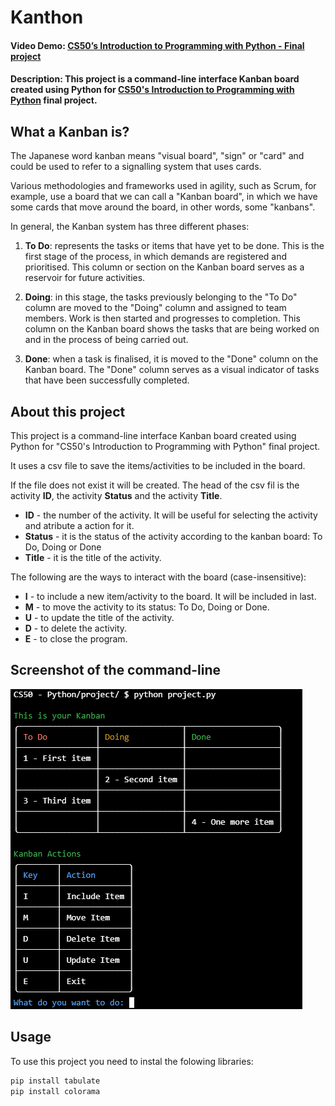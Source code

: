 # Kanthon
#### Video Demo:  [CS50’s Introduction to Programming with Python - Final project](https://youtu.be/V7HFOg4AgD0)
#### Description: This project is a command-line interface Kanban board created using Python for [CS50's Introduction to Programming with Python](https://www.edx.org/learn/python/harvard-university-cs50-s-introduction-to-programming-with-python?webview=false&campaign=CS50%27s+Introduction+to+Programming+with+Python&source=edx&product_category=course&placement_url=https%3A%2F%2Fwww.edx.org%2Fcs50) final project.

## What a Kanban is?
The Japanese word kanban means "visual board", "sign" or "card" and could be used to refer to a signalling system that uses cards.

Various methodologies and frameworks used in agility, such as Scrum, for example, use a board that we can call a "Kanban board", in which we have some cards that move around the board, in other words, some "kanbans".

In general, the Kanban system has three different phases:
1. **To Do**: represents the tasks or items that have yet to be done. This is the first stage of the process, in which demands are registered and prioritised.  This column or section on the Kanban board serves as a reservoir for future activities.

2. **Doing**: in this stage, the tasks previously belonging to the "To Do" column are moved to the "Doing" column and assigned to team members. Work is then started and progresses to completion. This column on the Kanban board shows the tasks that are being worked on and in the process of being carried out.

3. **Done**: when a task is finalised, it is moved to the "Done" column on the Kanban board. The "Done" column serves as a visual indicator of tasks that have been successfully completed.

## About this project
This project is a command-line interface Kanban board created using Python for "CS50's Introduction to Programming with Python" final project.

It uses a csv file to save the items/activities to be included in the board.

If the file does not exist it will be created. The head of the csv fil is the activity **ID**, the activity **Status** and the activity **Title**.
* **ID** - the number of the activity. It will be useful for selecting the activity and atribute a action for it.
* **Status** - it is the status of the activity according to the kanban board: To Do, Doing or Done
* **Title** - it is the title of the activity.

The following are the ways to interact with the board (case-insensitive):
* **I** - to include a new item/activity to the board. It will be included in last.
* **M** - to move the activity to its status: To Do, Doing or Done.
* **U** - to update the title of the activity.
* **D** - to delete the activity.
* **E** - to close the program.

## Screenshot of the command-line

![Screenshot of the command-line running the Kanthon program. It shows the Kanban board and the actions user can do.](./Kanthon.PNG)

## Usage
To use this project you need to instal the folowing libraries:

```python
pip install tabulate
pip install colorama
```


